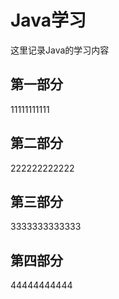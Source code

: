 # Java学习

这里记录Java的学习内容

## 第一部分

11111111111

## 第二部分

222222222222

## 第三部分

3333333333333

## 第四部分

44444444444